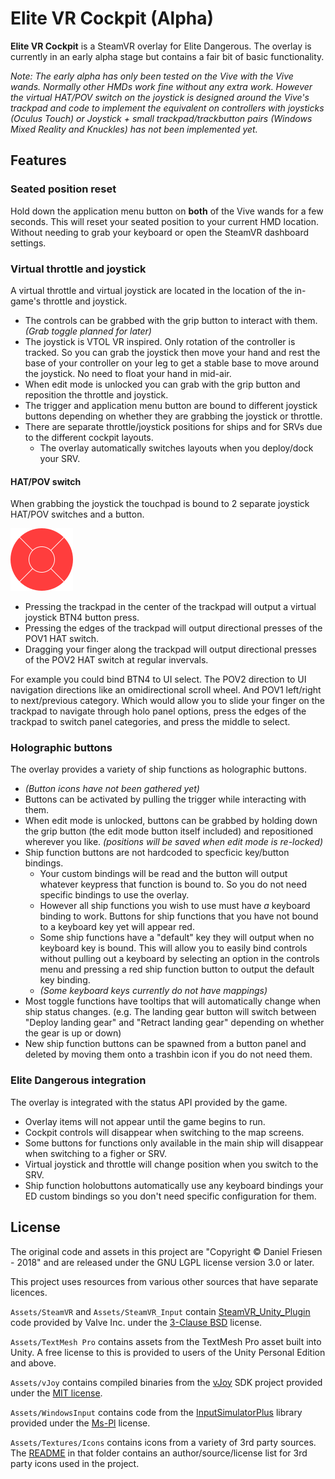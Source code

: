 Elite VR Cockpit (Alpha)
================

**Elite VR Cockpit** is a SteamVR overlay for Elite Dangerous. The overlay is currently in an early alpha stage but contains a fair bit of basic functionality.

*Note: The early alpha has only been tested on the Vive with the Vive wands. Normally other HMDs work fine without any extra work. However the virtual HAT/POV switch on the joystick is designed around the Vive's trackpad and code to implement the equivalent on controllers with joysticks (Oculus Touch) or Joystick + small trackpad/trackbutton pairs (Windows Mixed Reality and Knuckles) has not been implemented yet.*

## Features

### Seated position reset

Hold down the application menu button on **both** of the Vive wands for a few seconds. This will reset your seated position to your current HMD location. Without needing to grab your keyboard or open the SteamVR dashboard settings.

### Virtual throttle and joystick

A virtual throttle and virtual joystick are located in the location of the in-game's throttle and joystick.

- The controls can be grabbed with the grip button to interact with them. *(Grab toggle planned for later)*
- The joystick is VTOL VR inspired. Only rotation of the controller is tracked. So you can grab the joystick then move your hand and rest the base of your controller on your leg to get a stable base to move around the joystick. No need to float your hand in mid-air.
- When edit mode is unlocked you can grab with the grip button and reposition the throttle and joystick.
- The trigger and application menu button are bound to different joystick buttons depending on whether they are grabbing the joystick or throttle.
- There are separate throttle/joystick positions for ships and for SRVs due to the different cockpit layouts.
  - The overlay automatically switches layouts when you deploy/dock your SRV.

#### HAT/POV switch

When grabbing the joystick the touchpad is bound to 2 separate joystick HAT/POV switches and a button.

![Trackpad HAT Regions](./Images/TrackpadHAT.png)

- Pressing the trackpad in the center of the trackpad will output a virtual joystick BTN4 button press.
- Pressing the edges of the trackpad will output directional presses of the POV1 HAT switch.
- Dragging your finger along the trackpad will output directional presses of the POV2 HAT switch at regular invervals.

For example you could bind BTN4 to UI select. The POV2 direction to UI navigation directions like an omidirectional scroll wheel. And POV1 left/right to next/previous category. Which would allow you to slide your finger on the trackpad to navigate through holo panel options, press the edges of the trackpad to switch panel categories, and press the middle to select.

### Holographic buttons

The overlay provides a variety of ship functions as holographic buttons.

* *(Button icons have not been gathered yet)*
* Buttons can be activated by pulling the trigger while interacting with them.
* When edit mode is unlocked, buttons can be grabbed by holding down the grip button (the edit mode button itself included) and repositioned wherever you like. *(positions will be saved when edit mode is re-locked)*
* Ship function buttons are not hardcoded to specficic key/button bindings.
  * Your custom bindings will be read and the button will output whatever keypress that function is bound to. So you do not need specific bindings to use the overlay.
  * However all ship functions you wish to use must have *a* keyboard binding to work. Buttons for ship functions that you have not bound to a keyboard key yet will appear red.
  * Some ship functions have a "default" key they will output when no keyboard key is bound. This will allow you to easily bind controls without pulling out a keyboard by selecting an option in the controls menu and pressing a red ship function button to output the default key binding.
  * *(Some keyboard keys currently do not have mappings)*
* Most toggle functions have tooltips that will automatically change when ship status changes. (e.g. The landing gear button will switch between "Deploy landing gear" and "Retract landing gear" depending on whether the gear is up or down)
* New ship function buttons can be spawned from a button panel and deleted by moving them onto a trashbin icon if you do not need them.

### Elite Dangerous integration

The overlay is integrated with the status API provided by the game.

- Overlay items will not appear until the game begins to run.
- Cockpit controls will disappear when switching to the map screens.
- Some buttons for functions only available in the main ship will disappear when switching to a figher or SRV.
- Virtual joystick and throttle will change position when you switch to the SRV.
- Ship function holobuttons automatically use any keyboard bindings your ED custom bindings so you don't need specific configuration for them.

## License

The original code and assets in this project are "Copyright © Daniel Friesen - 2018" and are released under the GNU LGPL license version 3.0 or later.

This project uses resources from various other sources that have separate licences.

`Assets/SteamVR` and `Assets/SteamVR_Input` contain [SteamVR_Unity_Plugin](https://github.com/ValveSoftware/steamvr_unity_plugin) code provided by Valve Inc. under the [3-Clause BSD](https://github.com/ValveSoftware/steamvr_unity_plugin/blob/master/LICENSE) license.

`Assets/TextMesh Pro` contains assets from the TextMesh Pro asset built into Unity. A free license to this is provided to users of the Unity Personal Edition and above.

`Assets/vJoy` contains compiled binaries from the [vJoy](http://vjoystick.sourceforge.net/site/) SDK project provided under the [MIT license](https://github.com/shauleiz/vJoy/blob/master/LICENSE.txt).

`Assets/WindowsInput` contains code from the [InputSimulatorPlus](https://github.com/TChatzigiannakis/InputSimulatorPlus) library provided under the [Ms-Pl](https://github.com/TChatzigiannakis/InputSimulatorPlus/blob/master/LICENSE.md) license.

`Assets/Textures/Icons` contains icons from a variety of 3rd party sources. The [README](./Assets/Textures/Icons/README.md) in that folder contains an author/source/license list for 3rd party icons used in the project.
